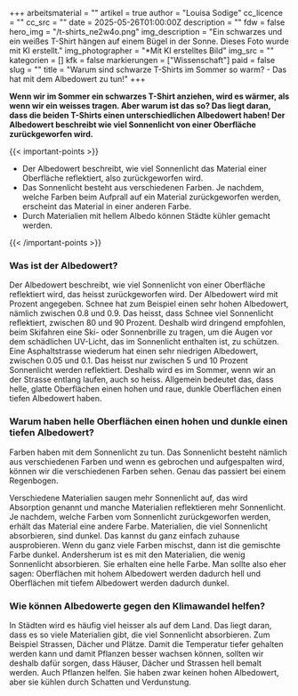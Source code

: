 +++
arbeitsmaterial = ""
artikel = true
author = "Louisa Sodige"
cc_licence = ""
cc_src = ""
date = 2025-05-26T01:00:00Z
description = ""
fdw = false
hero_img = "/t-shirts_ne2w4o.png"
img_description = "Ein schwarzes und ein weißes T-Shirt hängen auf einem Bügel in der Sonne. Dieses Foto wurde mit KI erstellt."
img_photographer = "*Mit KI erstelltes Bild"
img_src = ""
kategorien = []
kfk = false
markierungen = ["Wissenschaft"]
paid = false
slug = ""
title = "Warum sind schwarze T-Shirts im Sommer so warm? - Das hat mit dem Albedowert zu tun!"
+++

**Wenn wir im Sommer ein schwarzes T-Shirt anziehen, wird es wärmer, als wenn wir ein weisses tragen. Aber warum ist das so? Das liegt daran, dass die beiden T-Shirts einen unterschiedlichen Albedowert haben! Der Albedowert beschreibt wie viel Sonnenlicht von einer Oberfläche zurückgeworfen wird.**

{{< important-points >}}

<ul>

<li>Der Albedowert beschreibt, wie viel Sonnenlicht das Material einer Oberfläche reflektiert, also zurückgeworfen wird.
</li>

<li>Das Sonnenlicht besteht aus verschiedenen Farben. Je nachdem, welche Farben beim Aufprall auf ein Material zurückgeworfen werden, erscheint das Material in einer anderen Farbe.
</li>

<li>Durch Materialien mit hellem Albedo können Städte kühler gemacht werden.
</li>

</ul>

{{< /important-points >}}

### Was ist der Albedowert?

Der Albedowert beschreibt, wie viel Sonnenlicht von einer Oberfläche reflektiert wird, das heisst zurückgeworfen wird. Der Albedowert wird mit Prozent angegeben. Schnee hat zum Beispiel einen sehr hohen Albedowert, nämlich zwischen 0.8 und 0.9. Das heisst, dass Schnee viel Sonnenlicht reflektiert, zwischen 80 und 90 Prozent. Deshalb wird dringend empfohlen, beim Skifahren eine Ski- oder Sonnenbrille zu tragen, um die Augen vor dem schädlichen UV-Licht, das im Sonnenlicht enthalten ist, zu schützen. Eine Asphaltstrasse wiederum hat einen sehr niedrigen Albedowert, zwischen 0.05 und 0.1. Das heisst nur zwischen 5 und 10 Prozent Sonnenlicht werden reflektiert. Deshalb wird es im Sommer, wenn wir an der Strasse entlang laufen, auch so heiss. Allgemein bedeutet das, dass helle, glatte Oberflächen einen hohen und raue, dunkle Oberflächen einen tiefen Albedowert haben.

### Warum haben helle Oberflächen einen hohen und dunkle einen tiefen Albedowert?

Farben haben mit dem Sonnenlicht zu tun. Das Sonnenlicht besteht nämlich aus verschiedenen Farben und wenn es gebrochen und aufgespalten wird, können wir die verschiedenen Farben sehen. Genau das passiert bei einem Regenbogen.

Verschiedene Materialien saugen mehr Sonnenlicht auf, das wird Absorption genannt und manche Materialien reflektieren mehr Sonnenlicht. Je nachdem, welche Farben vom Sonnenlicht zurückgeworfen werden, erhält das Material eine andere Farbe. Materialien, die viel Sonnenlicht absorbieren, sind dunkel. Das kannst du ganz einfach zuhause ausprobieren. Wenn du ganz viele Farben mischst, dann ist die gemischte Farbe dunkel. Andersherum ist es mit den Materialien, die wenig Sonnenlicht absorbieren. Sie erhalten eine helle Farbe. Man sollte also eher sagen: Oberflächen mit hohem Albedowert werden dadurch hell und Oberflächen mit tiefem Albedowert werden dadurch dunkel.

### Wie können Albedowerte gegen den Klimawandel helfen? 

In Städten wird es häufig viel heisser als auf dem Land. Das liegt daran, dass es so viele Materialien gibt, die viel Sonnenlicht absorbieren. Zum Beispiel Strassen, Dächer und Plätze. Damit die Temperatur tiefer gehalten werden kann und damit Pflanzen besser wachsen können, sollten wir deshalb dafür sorgen, dass Häuser, Dächer und Strassen hell bemalt werden. Auch Pflanzen helfen. Sie haben zwar keinen hohen Albedowert, aber sie kühlen durch Schatten und Verdunstung. 
